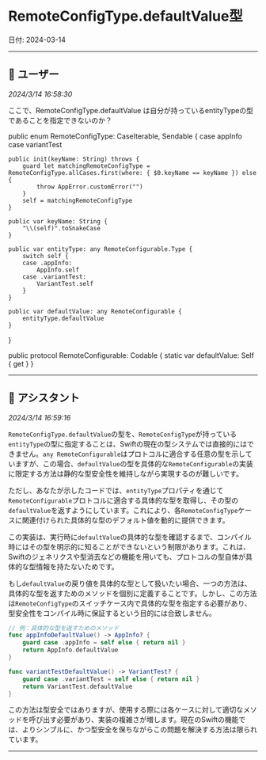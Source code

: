 # RemoteConfigType.defaultValue型

日付: 2024-03-14

---

## 👤 ユーザー
*2024/3/14 16:58:30*

ここで、RemoteConfigType.defaultValue は自分が持っているentityTypeの型であることを指定できないのか？

public enum RemoteConfigType: CaseIterable, Sendable {
    case appInfo
    case variantTest

    public init(keyName: String) throws {
        guard let matchingRemoteConfigType = RemoteConfigType.allCases.first(where: { $0.keyName == keyName }) else {
            throw AppError.customError("")
        }
        self = matchingRemoteConfigType
    }

    public var keyName: String {
        "\\(self)".toSnakeCase
    }

    public var entityType: any RemoteConfigurable.Type {
        switch self {
        case .appInfo:
            AppInfo.self
        case .variantTest:
            VariantTest.self
        }
    }

    public var defaultValue: any RemoteConfigurable {
        entityType.defaultValue
    }
}

public protocol RemoteConfigurable: Codable {
    static var defaultValue: Self { get }
}

---

## 🤖 アシスタント
*2024/3/14 16:59:16*

`RemoteConfigType.defaultValue`の型を、`RemoteConfigType`が持っている`entityType`の型に指定することは、Swiftの現在の型システムでは直接的にはできません。`any RemoteConfigurable`はプロトコルに適合する任意の型を示していますが、この場合、`defaultValue`の型を具体的な`RemoteConfigurable`の実装に限定する方法は静的な型安全性を維持しながら実現するのが難しいです。

ただし、あなたが示したコードでは、`entityType`プロパティを通じて`RemoteConfigurable`プロトコルに適合する具体的な型を取得し、その型の`defaultValue`を返すようにしています。これにより、各`RemoteConfigType`ケースに関連付けられた具体的な型のデフォルト値を動的に提供できます。

この実装は、実行時に`defaultValue`の具体的な型を確認するまで、コンパイル時にはその型を明示的に知ることができないという制限があります。これは、Swiftのジェネリクスや型消去などの機能を用いても、プロトコルの型自体が具体的な型情報を持たないためです。

もし`defaultValue`の戻り値を具体的な型として扱いたい場合、一つの方法は、具体的な型を返すためのメソッドを個別に定義することです。しかし、この方法は`RemoteConfigType`のスイッチケース内で具体的な型を指定する必要があり、型安全性をコンパイル時に保証するという目的には合致しません。

```swift
// 例：具体的な型を返すためのメソッド
func appInfoDefaultValue() -> AppInfo? {
    guard case .appInfo = self else { return nil }
    return AppInfo.defaultValue
}

func variantTestDefaultValue() -> VariantTest? {
    guard case .variantTest = self else { return nil }
    return VariantTest.defaultValue
}
```

この方法は型安全ではありますが、使用する際には各ケースに対して適切なメソッドを呼び出す必要があり、実装の複雑さが増します。現在のSwiftの機能では、よりシンプルに、かつ型安全を保ちながらこの問題を解決する方法は限られています。

---
